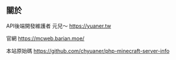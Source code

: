 ## 關於
API後端開發維護者 元兒～ <https://yuaner.tw>

官網 <https://mcweb.barian.moe/>

本站原始碼 <https://github.com/chyuaner/php-minecraft-server-info>
